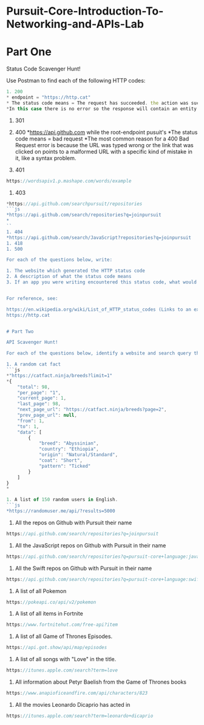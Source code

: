 # Pursuit-Core-Introduction-To-Networking-and-APIs-Lab

# Part One

Status Code Scavenger Hunt!

Use Postman to find each of the following HTTP codes:

``` js
1. 200
* endpoint = "https://http.cat"
* The status code means = The request has succeeded. the action was successfully received, understood, and accepted.
*In this case there is no error so the response will contain an entity describing or containing the result of thr action.
```
1. 301

1. 400
*https://api.github.com while the root-endpoint pusuit's
*The status code means = bad request
*The most common reason for a 400 Bad Request error is because the URL was typed wrong or the link that was clicked on points to a malformed URL with a specific kind of mistake in it, like a syntax problem.
1. 401
```js
https://wordsapiv1.p.mashape.com/words/example
```
1. 403
```js
*https://api.github.com/searchpursuit/repositories
```js
*https://api.github.com/search/repositories?q=joinpursuit
*
``
1. 404
*https://api.github.com/search/JavaScript?repositories?q=joinpursuit
1. 418
1. 500

For each of the questions below, write:

1. The website which generated the HTTP status code
2. A description of what the status code means
3. If an app you were writing encountered this status code, what would you do (if anything) to resolve any issues?


For reference, see:

https://en.wikipedia.org/wiki/List_of_HTTP_status_codes (Links to an external site.)
https://http.cat


# Part Two

API Scavenger Hunt!

For each of the questions below, identify a website and search query that will give you the appropriate JSON.  Paste the url and a snippet of the json below.  Googling the category + API will generally take you to where you need.  Ex. https://lmgtfy.com/?q=cat+fact+api

1. A random cat fact
```js
*"https://catfact.ninja/breeds?limit=1"
*{
    "total": 98,
    "per_page": "1",
    "current_page": 1,
    "last_page": 98,
    "next_page_url": "https://catfact.ninja/breeds?page=2",
    "prev_page_url": null,
    "from": 1,
    "to": 1,
    "data": [
        {
            "breed": "Abyssinian",
            "country": "Ethiopia",
            "origin": "Natural/Standard",
            "coat": "Short",
            "pattern": "Ticked"
        }
    ]
}
*

1. A list of 150 random users in English.
```js
*https://randomuser.me/api/?results=5000
```

1. All the repos on Github with Pursuit their name
```js
https://api.github.com/search/repositories?q=joinpursuit
```
1. All the JavaScript repos on Github with Pursuit in their name
```js
https://api.github.com/search/repositories?q=pursuit-core+language:javascript&sort=stars&order=desc
```
1. All the Swift repos on Github with Pursuit in their name
```js
https://api.github.com/search/repositories?q=pursuit-core+language:swift&sort=stars&order=desc
```
1. A list of all Pokemon
```js
https://pokeapi.co/api/v2/pokemon
```
1. A list of all items in Fortnite
```js
https://www.fortnitehut.com/free-api?item
```
1. A list of all Game of Thrones Episodes.
```js
https://api.got.show/api/map/episodes
```
1. A list of all songs with "Love" in the title.
```js
https://itunes.apple.com/search?term=love
```
1. All information about Petyr Baelish from the Game of Thrones books
```js
https://www.anapioficeandfire.com/api/characters/823
```
1. All the movies Leonardo Dicaprio has acted in
```js
https://itunes.apple.com/search?term=leonardo+dicaprio
```
